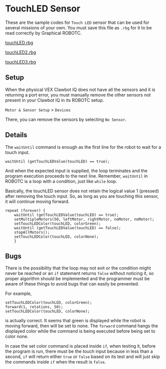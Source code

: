 # TouchLED Sensor
These are the sample codes for `Touch LED` sensor that can be used for
several missions of your own. You must save this file as `.rbg` for
it to be read correctly by Graphical ROBOTC. 

[touchLED.rbg](https://raw.githubusercontent.com/xdvrx1/ROBOTC/master/graphical/touchLED/touchLED.rbg)

[touchLED2.rbg](https://raw.githubusercontent.com/xdvrx1/ROBOTC/master/graphical/touchLED/touchLED2.rbg)

[touchLED3.rbg](https://raw.githubusercontent.com/xdvrx1/ROBOTC/master/graphical/touchLED/touchLED3.rbg)

## Setup
When the physical VEX Clawbot IQ does not have all the sensors
and it is returning a port error,
you must manually remove the other sensors not present in your
Clawbot IQ in its ROBOTC setup.

`Motor & Sensor Setup` > `Devices`

There, you can remove the sensors by selecting `No Sensor`.

## Details
The `waitUntil` command is enough as the first line for the robot
to wait for a touch input.

`waitUntil (getTouchLEDValue(touchLED) == true);`

And when the expected input is supplied, 
the loop terminates and the program
execution proceeds to the next line. Remember, `waitUntil`
in ROBOTC is a loop with a condition, just like `while` loop.

Basically, the touchLED sensor does not retain 
the logical value 1 (pressed) after removing the touch input. So,
as long as you are touching this sensor, it will continue
moving forward.

```
repeat (forever) {
	waitUntil (getTouchLEDValue(touchLED) == true);
	setMultipleMotors(50, leftMotor, rightMotor, noMotor, noMotor);
	setTouchLEDColor(touchLED, colorGreen);
	waitUntil (getTouchLEDValue(touchLED) == false);
	stopAllMotors();
	setTouchLEDColor(touchLED, colorNone);
	}
```

## Bugs
There is the possibility that the loop may not exit or
the condition might never be reached
or an `if` statement returns `false` without noticing it,
so proper algorithm should be implemented and the 
programmer must be aware of these things to avoid bugs
that can easily be prevented.

For example,

```
setTouchLEDColor(touchLED, colorGreen);
forward(1, rotations, 50);
setTouchLEDColor(touchLED, colorNone);
```

is actually correct. It seems that green is displayed
while the robot is moving forward, then will be set
to none. The `forward` command hangs the displayed color while
the command is being executed before being set to color none. 

In case the set color command is placed
inside `if`, when testing it, before the program is run,
there must be the touch input because in less than
a second, `if` will return either `true` or `false`
based on its test and
will just skip the commands inside `if` when
the result is `false`.
